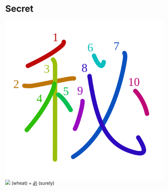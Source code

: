 # Secret
![79d8](Kanji/kanji-colorize/79d8.svg)
![](http://www.kanjidamage.com/assets/radsmall/wheat-21759cad729503b2638750c5eea5f8abcfe84a8dd6b5ae7c59668be6173fada2.jpg) (wheat) + [必](Vocabulary/必.md) (surely)